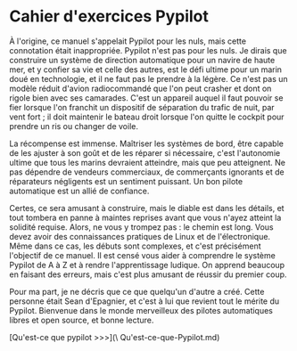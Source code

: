 # Cahier d'exercices Pypilot
À l'origine, ce manuel s'appelait Pypilot pour les nuls, mais cette connotation était inappropriée. Pypilot n'est pas pour les nuls. Je dirais que construire un système de direction automatique pour un navire de haute mer, et y confier sa vie et celle des autres, est le défi ultime pour un marin doué en technologie, et il ne faut pas le prendre à la légère. Ce n'est pas un modèle réduit d'avion radiocommandé que l'on peut crasher et dont on rigole bien avec ses camarades. C'est un appareil auquel il faut pouvoir se fier lorsque l'on franchit un dispositif de séparation du trafic de nuit, par vent fort ; il doit maintenir le bateau droit lorsque l'on quitte le cockpit pour prendre un ris ou changer de voile.

La récompense est immense. Maîtriser les systèmes de bord, être capable de les ajuster à son goût et de les réparer si nécessaire, c'est l'autonomie ultime que tous les marins devraient atteindre, mais que peu atteignent. Ne pas dépendre de vendeurs commerciaux, de commerçants ignorants et de réparateurs négligents est un sentiment puissant. Un bon pilote automatique est un allié de confiance.

Certes, ce sera amusant à construire, mais le diable est dans les détails, et tout tombera en panne à maintes reprises avant que vous n'ayez atteint la solidité requise. Alors, ne vous y trompez pas : le chemin est long. Vous devez avoir des connaissances pratiques de Linux et de l'électronique. Même dans ce cas, les débuts sont complexes, et c'est précisément l'objectif de ce manuel. Il est censé vous aider à comprendre le système Pypilot de A à Z et à rendre l'apprentissage ludique. On apprend beaucoup en faisant des erreurs, mais c'est plus amusant de réussir du premier coup.

Pour ma part, je ne décris que ce que quelqu'un d'autre a créé. Cette personne était Sean d'Epagnier, et c'est à lui que revient tout le mérite du Pypilot. Bienvenue dans le monde merveilleux des pilotes automatiques libres et open source, et bonne lecture.

[Qu'est-ce que pypilot >>>](\ Qu'est-ce-que-Pypilot.md)




